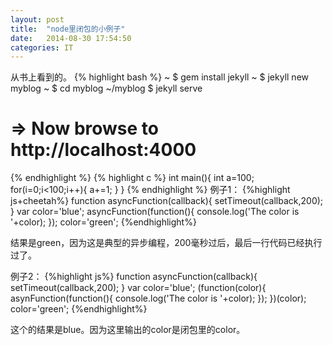 ```yaml
---
layout: post
title:  "node里闭包的小例子"
date:   2014-08-30 17:54:50
categories: IT
---
```

从书上看到的。
{% highlight bash %}
~ $ gem install jekyll
~ $ jekyll new myblog
~ $ cd myblog
~/myblog $ jekyll serve
# => Now browse to http://localhost:4000
{% endhighlight %}
{% highlight c %}
int main(){
int a=100;
for(i=0;i<100;i++){
	a+=1;
}
}
{% endhighlight %}
例子1：
{%highlight js+cheetah%}
function asyncFunction(callback){
	setTimeout(callback,200);
}
var color='blue';
asyncFunction(function(){
	console.log('The color is '+color);
});
color='green';
{%endhighlight%}

结果是green，因为这是典型的异步编程，200毫秒过后，最后一行代码已经执行过了。

例子2：
{%highlight js%}
function asyncFunction(callback){
	setTimeout(callback,200);
}
var color='blue';
(function(color){
	asynFunction(function(){
		console.log('The color is '+color);
	});
})(color);
color='green';
{%endhighlight%}

这个的结果是blue。因为这里输出的color是闭包里的color。